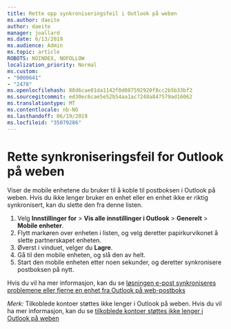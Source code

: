 ```yaml
---
title: Rette opp synkroniseringsfeil i Outlook på weben
ms.author: daeite
author: daeite
manager: joallard
ms.date: 6/13/2019
ms.audience: Admin
ms.topic: article
ROBOTS: NOINDEX, NOFOLLOW
localization_priority: Normal
ms.custom:
- "9000641"
- "2478"
ms.openlocfilehash: 88d6cae01da1142f0d087592920f8cc2b5b33bf2
ms.sourcegitcommit: ed30ec6cae5e52b54aa1ac7248a847579ad16062
ms.translationtype: MT
ms.contentlocale: nb-NO
ms.lasthandoff: 06/19/2019
ms.locfileid: "35079286"
---
```

# <a name="fix-outlook-on-the-web-sync-issues"></a>Rette synkroniseringsfeil for Outlook på weben

Viser de mobile enhetene du bruker til å koble til postboksen i Outlook på weben. Hvis du ikke lenger bruker en enhet eller en enhet ikke er riktig synkronisert, kan du slette den fra denne listen.

1. Velg **Innstillinger for** > **Vis alle innstillinger i Outlook** > **Generelt** > **Mobile enheter**.
1. Flytt markøren over enheten i listen, og velg deretter papirkurvikonet å slette partnerskapet enheten.
1. Øverst i vinduet, velger du **Lagre**.
1. Gå til den mobile enheten, og slå den av helt.
1. Start den mobile enheten etter noen sekunder, og deretter synkronisere postboksen på nytt.

Hvis du vil ha mer informasjon, kan du se [løsningen e-post synkroniseres problemene eller fjerne en enhet fra Outlook på web-postboks](https://support.office.com/article/775ed31c-05bd-4ee4-b1b3-33fad7b5b992)

*Merk:* Tilkoblede kontoer støttes ikke lenger i Outlook på weben. Hvis du vil ha mer informasjon, kan du se [tilkoblede kontoer støttes ikke lenger i Outlook på weben](https://support.office.com/article/5cc526bf-e928-4a99-8b9f-5e089df7d887)